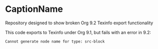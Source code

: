 # CaptionName
Repository designed to show broken Org 9.2 Texinfo export functionality

This code exports to Texinfo under Org 9.1, but fails with an error in 9.2:

    Cannot generate node name for type: src-block
